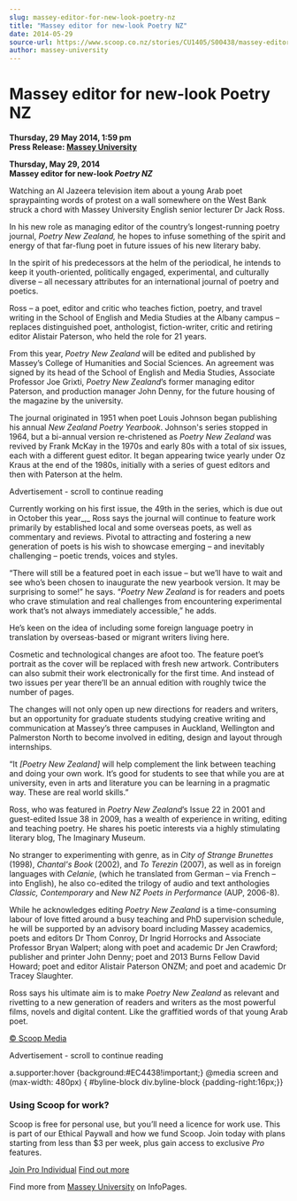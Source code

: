 ```yaml
---
slug: massey-editor-for-new-look-poetry-nz
title: "Massey editor for new-look Poetry NZ"
date: 2014-05-29
source-url: https://www.scoop.co.nz/stories/CU1405/S00438/massey-editor-for-new-look-poetry-nz.htm
author: massey-university
---
```

Massey editor for new-look Poetry NZ
====================================

**Thursday, 29 May 2014, 1:59 pm**  
**Press Release: [Massey University](https://info.scoop.co.nz/Massey_University)**

  
**Thursday, May 29, 2014**  
**Massey editor for new-look _Poetry NZ_**

Watching an Al Jazeera television item about a young Arab poet spraypainting words of protest on a wall somewhere on the West Bank struck a chord with Massey University English senior lecturer Dr Jack Ross.

In his new role as managing editor of the country’s longest-running poetry journal, _Poetry New Zealand,_ he hopes to infuse something of the spirit and energy of that far-flung poet in future issues of his new literary baby.

In the spirit of his predecessors at the helm of the periodical, he intends to keep it youth-oriented, politically engaged, experimental, and culturally diverse – all necessary attributes for an international journal of poetry and poetics.

Ross – a poet, editor and critic who teaches fiction, poetry, and travel writing in the School of English and Media Studies at the Albany campus – replaces distinguished poet, anthologist, fiction-writer, critic and retiring editor Alistair Paterson, who held the role for 21 years.

From this year, _Poetry New Zealand_ will be edited and published by Massey’s College of Humanities and Social Sciences. An agreement was signed by its head of the School of English and Media Studies, Associate Professor Joe Grixti, _Poetry New Zealand_’s former managing editor Paterson, and production manager John Denny, for the future housing of the magazine by the university.

The journal originated in 1951 when poet Louis Johnson began publishing his annual _New Zealand Poetry_ _Yearbook_. Johnson's series stopped in 1964, but a bi-annual version re-christened as _Poetry New Zealand_ was revived by Frank McKay in the 1970s and early 80s with a total of six issues, each with a different guest editor. It began appearing twice yearly under Oz Kraus at the end of the 1980s, initially with a series of guest editors and then with Paterson at the helm.

Advertisement - scroll to continue reading





Currently working on his first issue, the 49th in the series, which is due out in October this year_,_ Ross says the journal will continue to feature work primarily by established local and some overseas poets, as well as commentary and reviews. Pivotal to attracting and fostering a new generation of poets is his wish to showcase emerging – and inevitably challenging – poetic trends, voices and styles.

“There will still be a featured poet in each issue – but we’ll have to wait and see who’s been chosen to inaugurate the new yearbook version. It may be surprising to some!” he says. “_Poetry New Zealand_ is for readers and poets who crave stimulation and real challenges from encountering experimental work that’s not always immediately accessible,” he adds.

He’s keen on the idea of including some foreign language poetry in translation by overseas-based or migrant writers living here.

Cosmetic and technological changes are afoot too. The feature poet’s portrait as the cover will be replaced with fresh new artwork. Contributers can also submit their work electronically for the first time. And instead of two issues per year there’ll be an annual edition with roughly twice the number of pages.

The changes will not only open up new directions for readers and writers, but an opportunity for graduate students studying creative writing and communication at Massey’s three campuses in Auckland, Wellington and Palmerston North to become involved in editing, design and layout through internships.

“It _\[Poetry New Zealand\]_ will help complement the link between teaching and doing your own work. It’s good for students to see that while you are at university, even in arts and literature you can be learning in a pragmatic way. These are real world skills.”

Ross, who was featured in _Poetry New Zealand_’s Issue 22 in 2001 and guest-edited Issue 38 in 2009, has a wealth of experience in writing, editing and teaching poetry. He shares his poetic interests via a highly stimulating literary blog, The Imaginary Museum.

No stranger to experimenting with genre, as in _City of Strange Brunettes_ (1998), _Chantal's Book_ (2002), and _To Terezin_ (2007), as well as in foreign languages with _Celanie_, (which he translated from German – via French – into English), he also co-edited the trilogy of audio and text anthologies _Classic, Contemporary_ and _New NZ Poets in Performance_ (AUP, 2006-8).

While he acknowledges editing _Poetry New Zealand_ is a time-consuming labour of love fitted around a busy teaching and PhD supervision schedule, he will be supported by an advisory board including Massey academics, poets and editors Dr Thom Conroy, Dr Ingrid Horrocks and Associate Professor Bryan Walpert; along with poet and academic Dr Jen Crawford; publisher and printer John Denny; poet and 2013 Burns Fellow David Howard; poet and editor Alistair Paterson ONZM; and poet and academic Dr Tracey Slaughter.

Ross says his ultimate aim is to make _Poetry New Zealand_ as relevant and rivetting to a new generation of readers and writers as the most powerful films, novels and digital content. Like the graffitied words of that young Arab poet.

  

[© Scoop Media](http://www.scoop.co.nz/about/terms.html)  

Advertisement - scroll to continue reading



a.supporter:hover {background:#EC4438!important;} @media screen and (max-width: 480px) { #byline-block div.byline-block {padding-right:16px;}}

### Using Scoop for work?

Scoop is free for personal use, but you’ll need a licence for work use. This is part of our Ethical Paywall and how we fund Scoop. Join today with plans starting from less than $3 per week, plus gain access to exclusive _Pro_ features.  
  
[Join Pro Individual](https://pro.scoop.co.nz/Individual/?from=ProIn24) [Find out more](https://pro.scoop.co.nz/using-scoop-for-work/?from=ProIn24)

Find more from [Massey University](https://info.scoop.co.nz/Massey_University) on InfoPages.